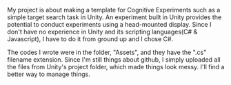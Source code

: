 My project is about making a template for Cognitive Experiments such as a simple target search task in Unity. An experiment built in Unity provides the potential to conduct experiments using a head-mounted display. Since I don't have no experience in Unity and its scripting languages(C# & Javascript), I have to do it from ground up and I chose C#.

The codes I wrote were in the folder, "Assets", and they have the ".cs" filename extension.
Since I'm still things about github, I simply uploaded all the files from Unity's project folder, which made things look messy.
I'll find a better way to manage things.
